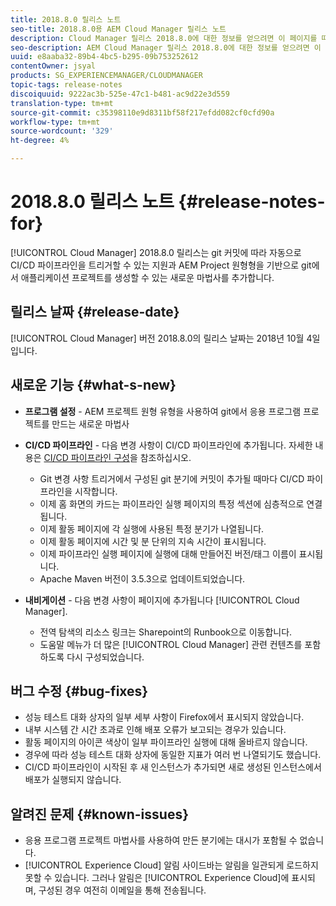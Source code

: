 ```yaml
---
title: 2018.8.0 릴리스 노트
seo-title: 2018.8.0용 AEM Cloud Manager 릴리스 노트
description: Cloud Manager 릴리스 2018.8.0에 대한 정보를 얻으려면 이 페이지를 따르십시오.
seo-description: AEM Cloud Manager 릴리스 2018.8.0에 대한 정보를 얻으려면 이 페이지를 따르십시오.
uuid: e8aaba32-89b4-4bc5-b295-09b753252612
contentOwner: jsyal
products: SG_EXPERIENCEMANAGER/CLOUDMANAGER
topic-tags: release-notes
discoiquuid: 9222ac3b-525e-47c1-b481-ac9d22e3d559
translation-type: tm+mt
source-git-commit: c35398110e9d8311bf58f217efdd082cf0cfd90a
workflow-type: tm+mt
source-wordcount: '329'
ht-degree: 4%

---
```



# 2018.8.0 릴리스 노트 {#release-notes-for}

[!UICONTROL Cloud Manager] 2018.8.0 릴리스는 git 커밋에 따라 자동으로 CI/CD 파이프라인을 트리거할 수 있는 지원과 AEM Project 원형형을 기반으로 git에서 애플리케이션 프로젝트를 생성할 수 있는 새로운 마법사를 추가합니다.

## 릴리스 날짜 {#release-date}

[!UICONTROL Cloud Manager] 버전 2018.8.0의 릴리스 날짜는 2018년 10월 4일입니다.

## 새로운 기능 {#what-s-new}

* **프로그램 설정**  - AEM 프로젝트 원형 유형을 사용하여 git에서 응용 프로그램 프로젝트를 만드는 새로운 마법사

* **CI/CD 파이프라인**  - 다음 변경 사항이 CI/CD 파이프라인에 추가됩니다. 자세한 내용은 [CI/CD 파이프라인 구성](configuring-pipeline.md)을 참조하십시오.

   * Git 변경 사항 트리거에서 구성된 git 분기에 커밋이 추가될 때마다 CI/CD 파이프라인을 시작합니다.
   * 이제 홈 화면의 카드는 파이프라인 실행 페이지의 특정 섹션에 심층적으로 연결됩니다.
   * 이제 활동 페이지에 각 실행에 사용된 특정 분기가 나열됩니다.
   * 이제 활동 페이지에 시간 및 분 단위의 지속 시간이 표시됩니다.
   * 이제 파이프라인 실행 페이지에 실행에 대해 만들어진 버전/태그 이름이 표시됩니다.
   * Apache Maven 버전이 3.5.3으로 업데이트되었습니다.

* **내비게이션**  - 다음 변경 사항이 페이지에 추가됩니다 [!UICONTROL Cloud Manager].

   * 전역 탐색의 리소스 링크는 Sharepoint의 Runbook으로 이동합니다.
   * 도움말 메뉴가 더 많은 [!UICONTROL Cloud Manager] 관련 컨텐츠를 포함하도록 다시 구성되었습니다.

## 버그 수정 {#bug-fixes}

* 성능 테스트 대화 상자의 일부 세부 사항이 Firefox에서 표시되지 않았습니다.
* 내부 시스템 간 시간 초과로 인해 배포 오류가 보고되는 경우가 있습니다.
* 활동 페이지의 아이콘 색상이 일부 파이프라인 실행에 대해 올바르지 않습니다.
* 경우에 따라 성능 테스트 대화 상자에 동일한 지표가 여러 번 나열되기도 했습니다.
* CI/CD 파이프라인이 시작된 후 새 인스턴스가 추가되면 새로 생성된 인스턴스에서 배포가 실행되지 않습니다.

## 알려진 문제 {#known-issues}

* 응용 프로그램 프로젝트 마법사를 사용하여 만든 분기에는 대시가 포함될 수 없습니다.
* [!UICONTROL Experience Cloud] 알림 사이드바는 알림을 일관되게 로드하지 못할 수 있습니다. 그러나 알림은 [!UICONTROL Experience Cloud]에 표시되며, 구성된 경우 여전히 이메일을 통해 전송됩니다.

